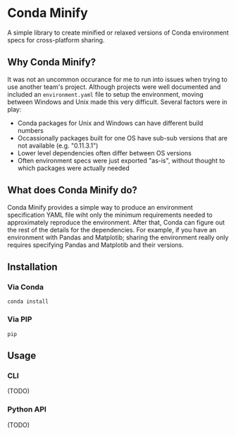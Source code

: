 # Conda Minify
A simple library to create minified or relaxed versions of Conda environment specs for cross-platform sharing.  

## Why Conda Minify?
It was not an uncommon occurance for me to run into issues when trying to use another team's project.  Although projects were well documented and included an `environment.yaml` file to setup the environment, moving between Windows and Unix made this very difficult.  Several factors were in play:
- Conda packages for Unix and Windows can have different build numbers
- Occassionally packages built for one OS have sub-sub versions that are not available (e.g. "0.11.3.1")
- Lower level dependencies often differ between OS versions
- Often environment specs were just exported "as-is", without thought to which packages were actually needed

## What does Conda Minify do?
Conda Minify provides a simple way to produce an environment specification YAML file wiht only the minimum requirements needed to approximately reproduce the environment.  After that, Conda can figure out the rest of the details for the dependencies.  For example, if you have an environment with Pandas and Matplotib; sharing the environment really only requires specifying Pandas and Matplotib and their versions.

## Installation
### Via Conda
    conda install 

### Via PIP
    pip

## Usage
### CLI
(TODO)
### Python API
(TODO)